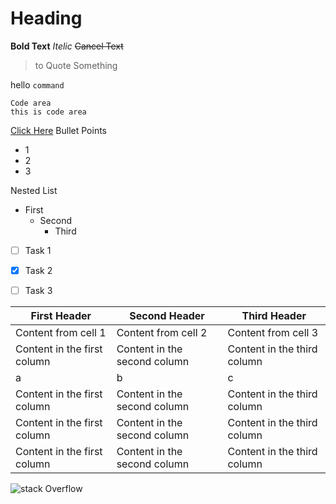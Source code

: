 # Heading
**Bold Text**
*Itelic*
~~Cancel Text~~
> to Quote Something

hello `command`
```
Code area
this is code area
```
[Click Here](http://google.com)
Bullet Points
- 1
- 2
- 3

Nested List
- First
  - Second
    - Third

- [ ] Task 1
- [x] Task 2
- [ ] Task 3


First Header | Second Header | Third Header
------------ | ------------- | -----------
Content from cell 1 | Content from cell 2 | Content from cell 3 
Content in the first column | Content in the second column | Content in the third column
a | b | c
Content in the first column | Content in the second column | Content in the third column
Content in the first column | Content in the second column | Content in the third column
Content in the first column | Content in the second column | Content in the third column

![stack Overflow](C:\Repo\MarkDown\picc.jpg)

